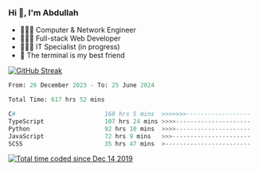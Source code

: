 <h3>Hi 👋, I'm Abdullah</h3>

- 👷🏼‍♂️ Computer & Network Engineer
- 👨🏻‍💻 Full-stack Web Developer
- 👨🏻‍💻 IT Specialist (in progress)
- 🖤 The terminal is my best friend

[![GitHub Streak](https://streak-stats.demolab.com?user=al3bad&theme=transparent&date_format=j%20M%5B%20Y%5D)](https://git.io/streak-stats)

<!--START_SECTION:waka-->

```python
From: 26 December 2023 - To: 25 June 2024

Total Time: 617 hrs 52 mins

C#                         168 hrs 5 mins  >>>>>>>------------------   26.99 %
TypeScript                 107 hrs 24 mins >>>>---------------------   17.24 %
Python                     92 hrs 10 mins  >>>>---------------------   14.80 %
JavaScript                 72 hrs 9 mins   >>>----------------------   11.59 %
SCSS                       35 hrs 47 mins  >------------------------   05.75 %
```

<!--END_SECTION:waka-->

<p>
  <a href="https://wakatime.com/@ce2a2aac-0d6b-4d65-b864-8a4bcaf12967"><img src="https://wakatime.com/badge/user/ce2a2aac-0d6b-4d65-b864-8a4bcaf12967.svg" alt="Total time coded since Dec 14 2019" /></a>
</p>
